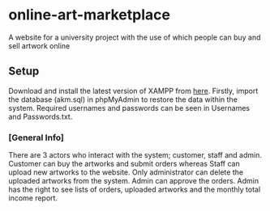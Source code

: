 # online-art-marketplace
A website for a university project with the use of which people can buy and sell artwork online

## Setup
Download and install the latest version of XAMPP from [here](https://www.apachefriends.org/). Firstly, import the database (akm.sql) in phpMyAdmin to restore the data within the system. Required usernames and passwords can be seen in Usernames and Passwords.txt.

### [General Info]
There are 3 actors who interact with the system; customer, staff and admin. Customer can buy the artworks and submit orders whereas Staff can upload new artworks to the website. Only administrator can delete the uploaded artworks from the system. Admin can approve the orders. Admin has the right to see lists of orders, uploaded artworks and the monthly total income report.
